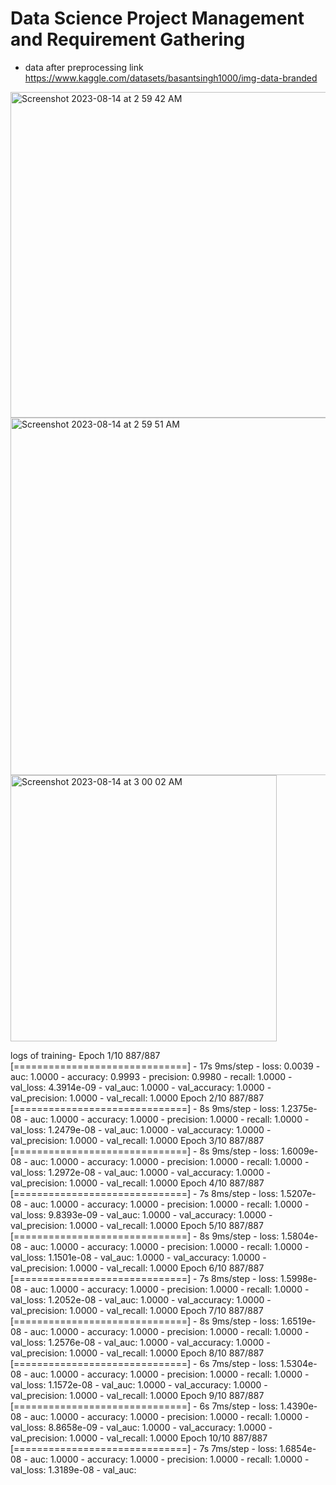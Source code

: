 # Data Science Project Management and Requirement Gathering
- data after preprocessing link https://www.kaggle.com/datasets/basantsingh1000/img-data-branded
<img width="521" alt="Screenshot 2023-08-14 at 2 59 42 AM" src="https://github.com/Tonyrj/Data-Science/assets/128667568/b41e76e9-ef7b-4cae-ab40-e2d905ce9993">
<img width="572" alt="Screenshot 2023-08-14 at 2 59 51 AM" src="https://github.com/Tonyrj/Data-Science/assets/128667568/5f989a0c-3721-45e8-a65c-ad55c2f4b036">
<img width="426" alt="Screenshot 2023-08-14 at 3 00 02 AM" src="https://github.com/Tonyrj/Data-Science/assets/128667568/4e3bc062-b7fc-4348-a01b-76088c909763">


logs of training-
Epoch 1/10
887/887 [==============================] - 17s 9ms/step - loss: 0.0039 - auc: 1.0000 - accuracy: 0.9993 - precision: 0.9980 - recall: 1.0000 - val_loss: 4.3914e-09 - val_auc: 1.0000 - val_accuracy: 1.0000 - val_precision: 1.0000 - val_recall: 1.0000
Epoch 2/10
887/887 [==============================] - 8s 9ms/step - loss: 1.2375e-08 - auc: 1.0000 - accuracy: 1.0000 - precision: 1.0000 - recall: 1.0000 - val_loss: 1.2479e-08 - val_auc: 1.0000 - val_accuracy: 1.0000 - val_precision: 1.0000 - val_recall: 1.0000
Epoch 3/10
887/887 [==============================] - 8s 9ms/step - loss: 1.6009e-08 - auc: 1.0000 - accuracy: 1.0000 - precision: 1.0000 - recall: 1.0000 - val_loss: 1.2972e-08 - val_auc: 1.0000 - val_accuracy: 1.0000 - val_precision: 1.0000 - val_recall: 1.0000
Epoch 4/10
887/887 [==============================] - 7s 8ms/step - loss: 1.5207e-08 - auc: 1.0000 - accuracy: 1.0000 - precision: 1.0000 - recall: 1.0000 - val_loss: 9.8393e-09 - val_auc: 1.0000 - val_accuracy: 1.0000 - val_precision: 1.0000 - val_recall: 1.0000
Epoch 5/10
887/887 [==============================] - 8s 9ms/step - loss: 1.5804e-08 - auc: 1.0000 - accuracy: 1.0000 - precision: 1.0000 - recall: 1.0000 - val_loss: 1.1501e-08 - val_auc: 1.0000 - val_accuracy: 1.0000 - val_precision: 1.0000 - val_recall: 1.0000
Epoch 6/10
887/887 [==============================] - 7s 8ms/step - loss: 1.5998e-08 - auc: 1.0000 - accuracy: 1.0000 - precision: 1.0000 - recall: 1.0000 - val_loss: 1.2052e-08 - val_auc: 1.0000 - val_accuracy: 1.0000 - val_precision: 1.0000 - val_recall: 1.0000
Epoch 7/10
887/887 [==============================] - 8s 9ms/step - loss: 1.6519e-08 - auc: 1.0000 - accuracy: 1.0000 - precision: 1.0000 - recall: 1.0000 - val_loss: 1.2576e-08 - val_auc: 1.0000 - val_accuracy: 1.0000 - val_precision: 1.0000 - val_recall: 1.0000
Epoch 8/10
887/887 [==============================] - 6s 7ms/step - loss: 1.5304e-08 - auc: 1.0000 - accuracy: 1.0000 - precision: 1.0000 - recall: 1.0000 - val_loss: 1.1572e-08 - val_auc: 1.0000 - val_accuracy: 1.0000 - val_precision: 1.0000 - val_recall: 1.0000
Epoch 9/10
887/887 [==============================] - 6s 7ms/step - loss: 1.4390e-08 - auc: 1.0000 - accuracy: 1.0000 - precision: 1.0000 - recall: 1.0000 - val_loss: 8.8658e-09 - val_auc: 1.0000 - val_accuracy: 1.0000 - val_precision: 1.0000 - val_recall: 1.0000
Epoch 10/10
887/887 [==============================] - 7s 7ms/step - loss: 1.6854e-08 - auc: 1.0000 - accuracy: 1.0000 - precision: 1.0000 - recall: 1.0000 - val_loss: 1.3189e-08 - val_auc: 


